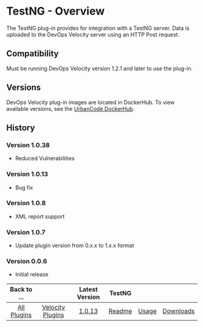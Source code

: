 
# TestNG - Overview

The TestNG plug-in provides for integration with a TestNG server. Data is uploaded to the DevOps
Velocity server using an HTTP Post request.

## Compatibility

Must be running DevOps Velocity version 1.2.1 and later to use the plug-in.

## Versions

DevOps Velocity plug-in images are located in DockerHub. To
view available versions, see the [UrbanCode DockerHub](https://hub.docker.com/r/urbancode/ucv-ext-testng/tags).


## History

### Version 1.0.38

* Reduced Vulnerabilities

### Version 1.0.13

* Bug fix

### Version 1.0.8

* XML report support

### Version 1.0.7

* Update plugin version from 0.x.x to 1.x.x format

### Version 0.0.6

* Initial release


|Back to ...||Latest Version|TestNG |||
| :---: | :---: | :---: | :---: | :---: | :---: |
|[All Plugins](../../index.md)|[Velocity Plugins](../README.md)|[1.0.13](https://raw.githubusercontent.com/UrbanCode/IBM-UCV-PLUGINS/main/files/ucv-ext-testng/ucv-ext-testng-1.0.13.tar.zip)|[Readme](README.md)|[Usage](usage.md)|[Downloads](downloads.md)|
